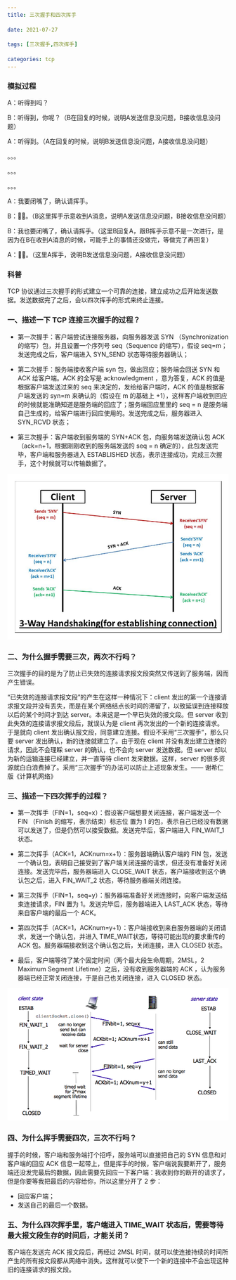 ```yaml
---
title: 三次握手和四次挥手

date: 2021-07-27

tags: [三次握手,四次挥手]

categories: tcp
---
```


### 模拟过程

A：听得到吗？

B：听得到，你呢？（B在回复的时候，说明A发送信息没问题，B接收信息没问题）

A：听得到。（A在回复的时候，说明B发送信息没问题，A接收信息没问题）

。。。

。。。

。。。

A：我要闭嘴了，确认请挥手。

B：🙋‍♂️。（B这里挥手示意收到A消息，说明A发送信息没问题，B接收信息没问题）

B：我也要闭嘴了，确认请挥手。（这里B回复A，跟B挥手示意不是一次进行，是因为在B在收到A消息的时候，可能手上的事情还没做完，等做完了再回复）

A：🙋‍♂️。（这里A挥手，说明B发送信息没问题，A接收信息没问题）

### 

### 科普

TCP 协议通过三次握手的形式建立一个可靠的连接，建立成功之后开始发送数据。发送数据完了之后，会以四次挥手的形式来终止连接。



### 一、描述一下 TCP 连接三次握手的过程？

- 第一次握手：客户端尝试连接服务器，向服务器发送 SYN （Synchronization 的缩写）包，并且设置一个序列号 seq（Sequence 的缩写），假设 seq=m；发送完成之后，客户端进入 SYN_SEND 状态等待服务器确认；
- 第二次握手：服务端接收客户端 syn 包，做出回应；服务端会回送 SYN 和 ACK 给客户端。ACK 的全写是 acknowledgment ，意为答复，ACK 的值是根据客户端发送过来的 seq 来决定的，发给给客户端时，ACK 的值是根据客户端发送的 syn=m 来确认的（假设在 m 的基础上 +1），这样客户端收到回应的时候就能准确知道是服务端的回应了；服务端回应里里的 seq = n 是服务端自己生成的，给客户端进行回应使用的。发送完成之后，服务器进入 SYN_RCVD 状态；

- 第三次握手：客户端收到服务端的 SYN+ACK 包，向服务端发送确认包 ACK（ack=n+1，根据刚刚收到的服务端发送的 seq = n 确定的），此包发送完毕，客户端和服务器进入 ESTABLISHED 状态，表示连接成功，完成三次握手，这个时候就可以传输数据了。

![img](https://raw.githubusercontent.com/whpuEdison/blog/master/static/images/%E4%B8%89%E6%AC%A1%E6%8F%A1%E6%89%8B.png)

### 二、为什么握手需要三次，两次不行吗？

三次握手的目的是为了防止已失效的连接请求报文段突然又传送到了服务端，因而产生错误。



“已失效的连接请求报文段”的产生在这样一种情况下：client 发出的第一个连接请求报文段并没有丢失，而是在某个网络结点长时间的滞留了，以致延误到连接释放以后的某个时间才到达 server。本来这是一个早已失效的报文段。但 server 收到此失效的连接请求报文段后，就误认为是 client 再次发出的一个新的连接请求。于是就向 client 发出确认报文段，同意建立连接。假设不采用“三次握手”，那么只要 server 发出确认，新的连接就建立了。由于现在 client 并没有发出建立连接的请求，因此不会理睬 server 的确认，也不会向 server 发送数据。但 server 却以为新的运输连接已经建立，并一直等待 client 发来数据。这样，server 的很多资源就白白浪费掉了。采用“三次握手”的办法可以防止上述现象发生。—— 谢希仁版《计算机网络》



### 三、描述一下四次挥手的过程？

- 第一次挥手（FIN=1，seq=x）：假设客户端想要关闭连接，客户端发送一个 FIN （Finish 的缩写，表示结束）标志位 置为 1 的包，表示自己已经没有数据可以发送了，但是仍然可以接受数据。发送完毕后，客户端进入 FIN_WAIT_1 状态。
- 第二次挥手（ACK=1，ACKnum=x+1）：服务器端确认客户端的 FIN 包，发送一个确认包，表明自己接受到了客户端关闭连接的请求，但还没有准备好关闭连接。发送完毕后，服务器端进入 CLOSE_WAIT 状态，客户端接收到这个确认包之后，进入 FIN_WAIT_2 状态，等待服务器端关闭连接。

- 第三次挥手（FIN=1，seq=y）：服务器端准备好关闭连接时，向客户端发送结束连接请求，FIN 置为 1。发送完毕后，服务器端进入 LAST_ACK 状态，等待来自客户端的最后一个 ACK。
- 第四次挥手（ACK=1，ACKnum=y+1）：客户端接收到来自服务器端的关闭请求，发送一个确认包，并进入 TIME_WAIT状态，等待可能出现的要求重传的 ACK 包。服务器端接收到这个确认包之后，关闭连接，进入 CLOSED 状态。

- 最后，客户端等待了某个固定时间（两个最大段生命周期，2MSL，2 Maximum Segment Lifetime）之后，没有收到服务器端的 ACK ，认为服务器端已经正常关闭连接，于是自己也关闭连接，进入 CLOSED 状态。

![img](https://raw.githubusercontent.com/whpuEdison/blog/master/static/images/%E5%9B%9B%E6%AC%A1%E6%8C%A5%E6%89%8B.png)

### 四、为什么挥手需要四次，三次不行吗？

握手的时候，客户端和服务端打个招呼，服务端可以直接把自己的 SYN 信息和对客户端的回应 ACK 信息一起带上，但是挥手的时候，客户端说我要断开了，服务端还没发完最后的数据，因此需要先回应一下客户端：我收到你的断开的请求了，但是你要等我把最后的内容给你，所以这里分开了 2 步：

- 回应客户端；
- 发送自己的最后一个数据。



### 五、为什么四次挥手里，客户端进入 TIME_WAIT 状态后，需要等待最大报文段生存的时间后，才能关闭？

客户端在发送完 ACK 报文段后，再经过 2MSL 时间，就可以使连接持续的时间所产生的所有报文段都从网络中消失。这样就可以使下一个新的连接中不会出现这种旧的连接请求的报文段。
